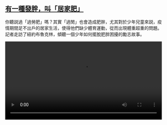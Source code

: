 <!--1665227823000-->
[有一種發胖，叫「居家肥」](https://www.dw.com/zh/%E6%9C%89%E4%B8%80%E7%A8%AE%E7%99%BC%E8%83%96%EF%BC%8C%E5%8F%AB%E3%80%8C%E5%B1%85%E5%AE%B6%E8%82%A5%E3%80%8D/a-63377458)
------

<p>你聽説過「過勞肥」嗎？其實「過閒」也會造成肥胖，尤其對於少年兒童來説，疫情期間足不出戶的居家生活，使得他們缺少體育運動，從而出現體重超重的問題。記者走訪了紐約布魯克林，傾聽一個少年如何擺脫肥胖困擾的勵志故事。</small></p><video src="https://tvdownloaddw-a.akamaihd.net/dwtv_video/flv/vdt_zh/2022/bchi221007_001_bchi_221007_overweight_01r_AVC_1280x720.mp4" controls style="width:100%"></video>
